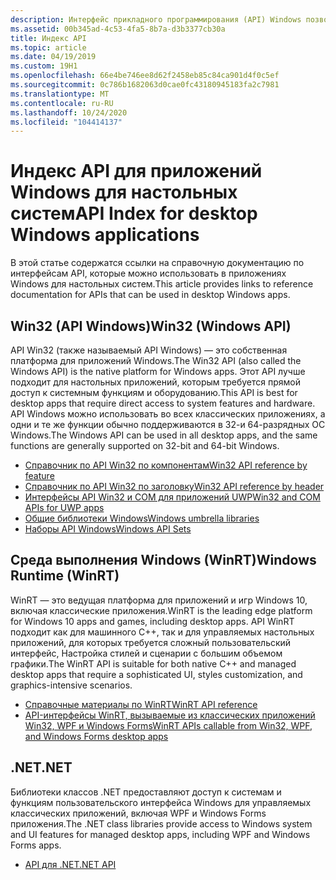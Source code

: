 ```yaml
---
description: Интерфейс прикладного программирования (API) Windows позволяет разрабатывать приложения для настольных и серверных приложений, которые успешно выполняются во всех версиях Windows, при этом используя преимущества функций и возможностей, уникальных для каждой версии.
ms.assetid: 00b345ad-4c53-4fa5-8b7a-d3b3377cb30a
title: Индекс API
ms.topic: article
ms.date: 04/19/2019
ms.custom: 19H1
ms.openlocfilehash: 66e4be746ee8d62f2458eb85c84ca901d4f0c5ef
ms.sourcegitcommit: 0c786b1682063d0cae0fc43180945183fa2c7981
ms.translationtype: MT
ms.contentlocale: ru-RU
ms.lasthandoff: 10/24/2020
ms.locfileid: "104414137"
---
```

# <a name="api-index-for-desktop-windows-applications"></a><span data-ttu-id="a501d-103">Индекс API для приложений Windows для настольных систем</span><span class="sxs-lookup"><span data-stu-id="a501d-103">API Index for desktop Windows applications</span></span>

<span data-ttu-id="a501d-104">В этой статье содержатся ссылки на справочную документацию по интерфейсам API, которые можно использовать в приложениях Windows для настольных систем.</span><span class="sxs-lookup"><span data-stu-id="a501d-104">This article provides links to reference documentation for APIs that can be used in desktop Windows apps.</span></span>

## <a name="win32-windows-api"></a><span data-ttu-id="a501d-105">Win32 (API Windows)</span><span class="sxs-lookup"><span data-stu-id="a501d-105">Win32 (Windows API)</span></span>

<span data-ttu-id="a501d-106">API Win32 (также называемый API Windows) — это собственная платформа для приложений Windows.</span><span class="sxs-lookup"><span data-stu-id="a501d-106">The Win32 API (also called the Windows API) is the native platform for Windows apps.</span></span> <span data-ttu-id="a501d-107">Этот API лучше подходит для настольных приложений, которым требуется прямой доступ к системным функциям и оборудованию.</span><span class="sxs-lookup"><span data-stu-id="a501d-107">This API is best for desktop apps that require direct access to system features and hardware.</span></span> <span data-ttu-id="a501d-108">API Windows можно использовать во всех классических приложениях, а одни и те же функции обычно поддерживаются в 32-и 64-разрядных ОС Windows.</span><span class="sxs-lookup"><span data-stu-id="a501d-108">The Windows API can be used in all desktop apps, and the same functions are generally supported on 32-bit and 64-bit Windows.</span></span>

* [<span data-ttu-id="a501d-109">Справочник по API Win32 по компонентам</span><span class="sxs-lookup"><span data-stu-id="a501d-109">Win32 API reference by feature</span></span>](windows-api-list.md)
* [<span data-ttu-id="a501d-110">Справочник по API Win32 по заголовку</span><span class="sxs-lookup"><span data-stu-id="a501d-110">Win32 API reference by header</span></span>](/windows/win32/api/)
* [<span data-ttu-id="a501d-111">Интерфейсы API Win32 и COM для приложений UWP</span><span class="sxs-lookup"><span data-stu-id="a501d-111">Win32 and COM APIs for UWP apps</span></span>](/uwp/win32-and-com/win32-and-com-for-uwp-apps)
* [<span data-ttu-id="a501d-112">Общие библиотеки Windows</span><span class="sxs-lookup"><span data-stu-id="a501d-112">Windows umbrella libraries</span></span>](windows-umbrella-libraries.md)
* [<span data-ttu-id="a501d-113">Наборы API Windows</span><span class="sxs-lookup"><span data-stu-id="a501d-113">Windows API Sets</span></span>](windows-apisets.md)

## <a name="windows-runtime-winrt"></a><span data-ttu-id="a501d-114">Среда выполнения Windows (WinRT)</span><span class="sxs-lookup"><span data-stu-id="a501d-114">Windows Runtime (WinRT)</span></span>

<span data-ttu-id="a501d-115">WinRT — это ведущая платформа для приложений и игр Windows 10, включая классические приложения.</span><span class="sxs-lookup"><span data-stu-id="a501d-115">WinRT is the leading edge platform for Windows 10 apps and games, including desktop apps.</span></span> <span data-ttu-id="a501d-116">API WinRT подходит как для машинного C++, так и для управляемых настольных приложений, для которых требуется сложный пользовательский интерфейс, Настройка стилей и сценарии с большим объемом графики.</span><span class="sxs-lookup"><span data-stu-id="a501d-116">The WinRT API is suitable for both native C++ and managed desktop apps that require a sophisticated UI, styles customization, and graphics-intensive scenarios.</span></span>

* [<span data-ttu-id="a501d-117">Справочные материалы по WinRT</span><span class="sxs-lookup"><span data-stu-id="a501d-117">WinRT API reference</span></span>](/uwp/api/)
* [<span data-ttu-id="a501d-118">API-интерфейсы WinRT, вызываемые из классических приложений Win32, WPF и Windows Forms</span><span class="sxs-lookup"><span data-stu-id="a501d-118">WinRT APIs callable from Win32, WPF, and Windows Forms desktop apps</span></span>](uwp-apis-callable-from-a-classic-desktop-app.md)

## <a name="net"></a><span data-ttu-id="a501d-119">.NET</span><span class="sxs-lookup"><span data-stu-id="a501d-119">.NET</span></span>

<span data-ttu-id="a501d-120">Библиотеки классов .NET предоставляют доступ к системам и функциям пользовательского интерфейса Windows для управляемых классических приложений, включая WPF и Windows Forms приложения.</span><span class="sxs-lookup"><span data-stu-id="a501d-120">The .NET class libraries provide access to Windows system and UI features for managed desktop apps, including WPF and Windows Forms apps.</span></span>

* [<span data-ttu-id="a501d-121">API для .NET</span><span class="sxs-lookup"><span data-stu-id="a501d-121">.NET API</span></span>](/dotnet/api/index)